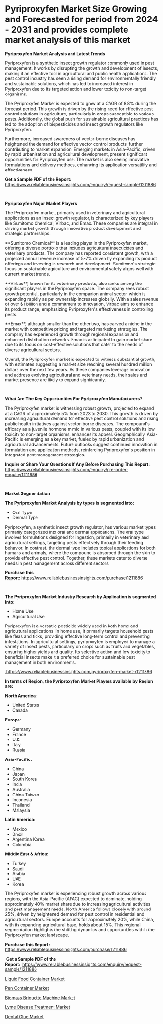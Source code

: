 <p><h1>Pyriproxyfen Market Size Growing and Forecasted for period from 2024 - 2031 and provides complete market analysis of this market</h1></p><p><strong>Pyriproxyfen Market Analysis and Latest Trends</strong></p>
<p><p>Pyriproxyfen is a synthetic insect growth regulator commonly used in pest management. It works by disrupting the growth and development of insects, making it an effective tool in agricultural and public health applications. The pest control industry has seen a rising demand for environmentally friendly and sustainable solutions, which has led to increased interest in Pyriproxyfen due to its targeted action and lower toxicity to non-target organisms.</p><p>The Pyriproxyfen Market is expected to grow at a CAGR of 8.8% during the forecast period. This growth is driven by the rising need for effective pest control solutions in agriculture, particularly in crops susceptible to various pests. Additionally, the global push for sustainable agricultural practices has led to the adoption of biopesticides and insect growth regulators like Pyriproxyfen. </p><p>Furthermore, increased awareness of vector-borne diseases has heightened the demand for effective vector control products, further contributing to market expansion. Emerging markets in Asia-Pacific, driven by rapid urbanization and agricultural development, present significant opportunities for Pyriproxyfen use. The market is also seeing innovative formulations and delivery methods, enhancing its application versatility and effectiveness.</p></p>
<p><strong>Get a Sample PDF of the Report:&nbsp;</strong> <a href="https://www.reliablebusinessinsights.com/enquiry/request-sample/1211886?utm_campaign=60&utm_medium=2&utm_source=Github&utm_content=ia&utm_term=17122024&utm_id=pyriproxyfen">https://www.reliablebusinessinsights.com/enquiry/request-sample/1211886</a></p>
<p>&nbsp;</p>
<p><strong>Pyriproxyfen Major Market Players</strong></p>
<p><p>The Pyriproxyfen market, primarily used in veterinary and agricultural applications as an insect growth regulator, is characterized by key players like Sumitomo Chemical, Virbac, and Emax. These companies are integral in driving market growth through innovative product development and strategic partnerships.</p><p>**Sumitomo Chemical** is a leading player in the Pyriproxyfen market, offering a diverse portfolio that includes agricultural insecticides and veterinary products. The company has reported consistent growth, with a projected annual revenue increase of 5-7% driven by expanding its product offerings and investing in research and development. Sumitomo's strategic focus on sustainable agriculture and environmental safety aligns well with current market trends.</p><p>**Virbac**, known for its veterinary products, also ranks among the significant players in the Pyriproxyfen space. The company sees robust growth potential, particularly in the companion animal sector, which is expanding rapidly as pet ownership increases globally. With a sales revenue of over $1 billion and a commitment to innovation, Virbac aims to enhance its product range, emphasizing Pyriproxyfen's effectiveness in controlling pests.</p><p>**Emax**, although smaller than the other two, has carved a niche in the market with competitive pricing and targeted marketing strategies. The company has experienced growth through regional expansion and enhanced distribution networks. Emax is anticipated to gain market share due to its focus on cost-effective solutions that cater to the needs of diverse agricultural sectors.</p><p>Overall, the Pyriproxyfen market is expected to witness substantial growth, with estimates suggesting a market size reaching several hundred million dollars over the next few years. As these companies leverage innovation and address evolving agricultural and veterinary needs, their sales and market presence are likely to expand significantly.</p></p>
<p>&nbsp;</p>
<p><strong>What Are The Key Opportunities For Pyriproxyfen Manufacturers?</strong></p>
<p><p>The Pyriproxyfen market is witnessing robust growth, projected to expand at a CAGR of approximately 5% from 2023 to 2030. This growth is driven by increasing agricultural demand for effective pest control solutions and rising public health initiatives against vector-borne diseases. The compound's efficacy as a juvenile hormone mimic in various pests, coupled with its low toxicity to non-target organisms, enhances its appeal. Geographically, Asia-Pacific is emerging as a key market, fueled by rapid urbanization and agricultural advancements. Future outlooks suggest continued innovation in formulation and application methods, reinforcing Pyriproxyfen's position in integrated pest management strategies.</p></p>
<p><strong>Inquire or Share Your Questions If Any Before Purchasing This Report:</strong> <a href="https://www.reliablebusinessinsights.com/enquiry/pre-order-enquiry/1211886?utm_campaign=60&utm_medium=2&utm_source=Github&utm_content=ia&utm_term=17122024&utm_id=pyriproxyfen">https://www.reliablebusinessinsights.com/enquiry/pre-order-enquiry/1211886</a></p>
<p>&nbsp;</p>
<p><strong>Market Segmentation</strong></p>
<p><strong>The Pyriproxyfen Market Analysis by types is segmented into:</strong></p>
<p><ul><li>Oral Type</li><li>Dermal Type</li></ul></p>
<p><p>Pyriproxyfen, a synthetic insect growth regulator, has various market types primarily categorized into oral and dermal applications. The oral type involves formulations designed for ingestion, primarily in veterinary and agricultural settings, targeting pests effectively through their feeding behavior. In contrast, the dermal type includes topical applications for both humans and animals, where the compound is absorbed through the skin to provide effective pest control. Together, these markets cater to diverse needs in pest management across different sectors.</p></p>
<p><strong>Purchase this Report:&nbsp;</strong><a href="https://www.reliablebusinessinsights.com/purchase/1211886?utm_campaign=60&utm_medium=2&utm_source=Github&utm_content=ia&utm_term=17122024&utm_id=pyriproxyfen">https://www.reliablebusinessinsights.com/purchase/1211886</a></p>
<p>&nbsp;</p>
<p><strong>The Pyriproxyfen Market Industry Research by Application is segmented into:</strong></p>
<p><ul><li>Home Use</li><li>Agricultural Use</li></ul></p>
<p><p>Pyriproxyfen is a versatile pesticide widely used in both home and agricultural applications. In home use, it primarily targets household pests like fleas and ticks, providing effective long-term control and preventing infestations. In agricultural settings, pyriproxyfen is employed to manage a variety of insect pests, particularly on crops such as fruits and vegetables, ensuring higher yields and quality. Its selective action and low toxicity to beneficial insects make it a preferred choice for sustainable pest management in both environments.</p></p>
<p><a href="https://www.reliablebusinessinsights.com/pyriproxyfen-market-r1211886?utm_campaign=60&utm_medium=2&utm_source=Github&utm_content=ia&utm_term=17122024&utm_id=pyriproxyfen">&nbsp;https://www.reliablebusinessinsights.com/pyriproxyfen-market-r1211886</a></p>
<p><strong>In terms of Region, the Pyriproxyfen Market Players available by Region are:</strong></p>
<p>
    <p> <strong> North America: </strong>
        <ul>
            <li>United States</li>
            <li>Canada</li>
        </ul>
        </p> 
    <p> <strong> Europe: </strong>
        <ul>
            <li>Germany</li>
            <li>France</li>
            <li>U.K.</li>
            <li>Italy</li>
            <li>Russia</li>
        </ul>
        </p> 
    <p> <strong> Asia-Pacific: </strong>
        <ul>
            <li>China</li>
            <li>Japan</li>
            <li>South Korea</li>
            <li>India</li>
            <li>Australia</li>
            <li>China Taiwan</li>
            <li>Indonesia</li>
            <li>Thailand</li>
            <li>Malaysia</li>
        </ul>
        </p> 
    <p> <strong> Latin America: </strong>
        <ul>
            <li>Mexico</li>
            <li>Brazil</li>
            <li>Argentina Korea</li>
            <li>Colombia</li>
        </ul>
        </p> 
    <p> <strong> Middle East & Africa: </strong>
        <ul>
            <li>Turkey</li>
            <li>Saudi</li>
            <li>Arabia</li>
            <li>UAE</li>
            <li>Korea</li>
        </ul>
    </p>
    </p>
<p><p>The Pyriproxyfen market is experiencing robust growth across various regions, with the Asia-Pacific (APAC) expected to dominate, holding approximately 40% market share due to increasing agricultural activities and pest management needs. North America follows closely with around 25%, driven by heightened demand for pest control in residential and agricultural sectors. Europe accounts for approximately 20%, while China, with its expanding agricultural base, holds about 15%. This regional segmentation highlights the shifting dynamics and opportunities within the Pyriproxyfen market landscape.</p></p>
<p><strong>Purchase this Report: </strong><a href="https://www.reliablebusinessinsights.com/purchase/1211886?utm_campaign=60&utm_medium=2&utm_source=Github&utm_content=ia&utm_term=17122024&utm_id=pyriproxyfen">https://www.reliablebusinessinsights.com/purchase/1211886</a></p>
<p>&nbsp;<strong>Get a Sample PDF of the Report:&nbsp;&nbsp;</strong><a href="https://www.reliablebusinessinsights.com/enquiry/request-sample/1211886?utm_campaign=60&utm_medium=2&utm_source=Github&utm_content=ia&utm_term=17122024&utm_id=pyriproxyfen">https://www.reliablebusinessinsights.com/enquiry/request-sample/1211886</a></p>
<p><strong></strong></p>
<p><p><a href="https://www.linkedin.com/pulse/liquid-food-container-market-outlook-forecast-from-2024-2031-r2yyf?utm_campaign=60&utm_medium=2&utm_source=Github&utm_content=ia&utm_term=17122024&utm_id=pyriproxyfen">Liquid Food Container Market</a></p><p><a href="https://www.linkedin.com/pulse/future-pen-container-market-2024-2031-growth-forecast-87-cagr-1l3qe?utm_campaign=60&utm_medium=2&utm_source=Github&utm_content=ia&utm_term=17122024&utm_id=pyriproxyfen">Pen Container Market</a></p><p><a href="https://www.linkedin.com/pulse/biomass-briquette-machine-market-forecast-key-players-analysis-2xcge?utm_campaign=60&utm_medium=2&utm_source=Github&utm_content=ia&utm_term=17122024&utm_id=pyriproxyfen">Biomass Briquette Machine Market</a></p><p><a href="https://github.com/FahadAhmed223/Market-Research-Report-List-1/blob/main/lyme-disease-treatment-market.md?utm_campaign=60&utm_medium=2&utm_source=Github&utm_content=ia&utm_term=17122024&utm_id=pyriproxyfen">Lyme Disease Treatment Market</a></p><p><a href="https://github.com/NargisHussain432/Market-Research-Report-List-1/blob/main/dental-glue-market.md?utm_campaign=60&utm_medium=2&utm_source=Github&utm_content=ia&utm_term=17122024&utm_id=pyriproxyfen">Dental Glue Market</a></p></p>